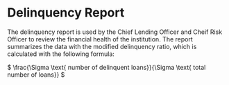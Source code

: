 # Delinquency Report 

The delinquency report is used by the Chief Lending Officer and Cheif Risk Officer to review the financial health of the institution. The report summarizes the data with the modified delinquency ratio, which is calculated with the following formula: 

$ \frac{\Sigma \text{ number of delinquent loans}}{\Sigma \text{ total number of loans}} $
